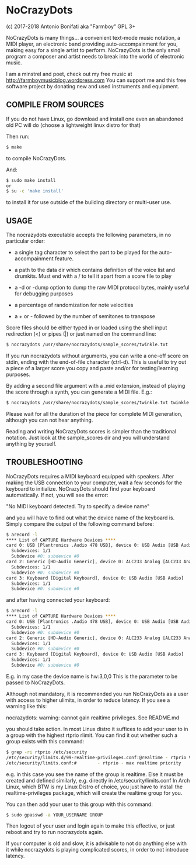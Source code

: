 # NoCrazyDots
(c) 2017-2018 Antonio Bonifati aka "Farmboy" GPL 3+

NoCrazyDots is many things... a convenient text-mode music notation, a
MIDI player, an electronic band providing auto-accompainment for you,
making easy for a single artist to perform. NoCrazyDots is the only
small program a composer and artist needs to break into the world of
electronic music.

I am a minstrel and poet, check out my free music at
<http://farmboymusicblog.wordpress.com>
You can support me and this free software project by donating new and
used instruments and equipment.


## COMPILE FROM SOURCES

If you do not have Linux, go download and install one even an
abandoned old PC will do (choose a lightweight linux distro for that)

Then run:

```bash
$ make
```

to compile NoCrazyDots.

And:

```bash
$ sudo make install
or
$ su -c 'make install'
```

to install it for use outside of the building directory or multi-user use.


## USAGE

The nocrazydots executable accepts the following parameters, in no
particular order:

* a single tag character to select the part to
  be played for the auto-accompainment feature.

* a path to the data dir which contains definition of the voice list
  and drumkits. Must end with a / to tell it apart from a score file to play

* a -d or -dump option to dump the raw MIDI protocol bytes, mainly useful
  for debugging purposes

* a percentage of randomization for note velocities

* a + or - followed by the number of semitones to transpose

Score files should be either typed in or loaded using the shell input
redirection (<) or pipes (|) or just named on the command line:

```bash
$ nocrazydots /usr/share/nocrazydots/sample_scores/twinkle.txt
```

If you run nocrazydots without arguments, you can write a one-off score on stdin,
ending with the end-of-file character (ctrl-d). This is useful to try out a
piece of a larger score you copy and paste and/or for testing/learning purposes.

By adding a second file argument with a .mid extension, instead of playing
the score through a synth, you can generate a MIDI file. E.g.:

```bash
$ nocrazydots /usr/share/nocrazydots/sample_scores/twinkle.txt twinkle.mid
```

Please wait for all the duration of the piece for complete MIDI generation,
although you can not hear anything.

Reading and writing NoCrazyDots scores is simpler than the traditional notation.
Just look at the sample_scores dir and you will understand anything by yourself.


## TROUBLESHOOTING

NoCrazyDots requires a MIDI keyboard equipped with speakers. After
making the USB connection to your computer, wait a few seconds for the
keyboard to initialize. NoCrazyDots should find your keyboard
automatically. If not, you will see the error:

"No MIDI keyboard detected. Try to specify a device name"

and you will have to find out what the device name of the keyboard is.
Simply compare the output of the following command before:

```bash
$ arecord -l
**** List of CAPTURE Hardware Devices ****
card 0: USB [Plantronics .Audio 478 USB], device 0: USB Audio [USB Audio]
  Subdevices: 1/1
  Subdevice #0: subdevice #0
card 2: Generic [HD-Audio Generic], device 0: ALC233 Analog [ALC233 Analog]
  Subdevices: 1/1
  Subdevice #0: subdevice #0
card 3: Keyboard [Digital Keyboard], device 0: USB Audio [USB Audio]
  Subdevices: 1/1
  Subdevice #0: subdevice #0
```

and after having connected your keyboard:

```bash
$ arecord -l
**** List of CAPTURE Hardware Devices ****
card 0: USB [Plantronics .Audio 478 USB], device 0: USB Audio [USB Audio]
  Subdevices: 1/1
  Subdevice #0: subdevice #0
card 2: Generic [HD-Audio Generic], device 0: ALC233 Analog [ALC233 Analog]
  Subdevices: 1/1
  Subdevice #0: subdevice #0
card 3: Keyboard [Digital Keyboard], device 0: USB Audio [USB Audio]
  Subdevices: 1/1
  Subdevice #0: subdevice #0
```

E.g. in my case the device name is hw:3,0,0 This is the parameter to
be passed to NoCrazyDots.

Although not mandatory, it is recommended you run NoCrazyDots as a
user with access to higher ulimits, in order to reduce latency. If you
see a warning like this:

nocrazydots: warning: cannot gain realtime privileges. See README.md

you should take action. In most Linux distro it suffices to add your
user to in a group with the highest rtprio rlimit. You can find it out
whether such a group exists with this command:

```bash
$ grep -ri rtprio /etc/security
/etc/security/limits.d/99-realtime-privileges.conf:@realtime - rtprio 98
/etc/security/limits.conf:#        - rtprio - max realtime priority
```

e.g. in this case you see the name of the group is realtime. Else it must
be created and defined similarly, e.g. directly in /etc/security/limits.conf
In Arch Linux, which BTW is my Linux Distro of choice, you just have to install
the realtime-privileges package, which will create the realtime group for you.

You can then add your user to this group with this command:

```bash
$ sudo gpasswd -a YOUR_USERNAME GROUP
```

Then logout of your user and login again to make this effective, or
just reboot and try to run nocrazydots again.

If your computer is old and slow, it is advisable to not do anything else with it
while nocrazydots is playing complicated scores, in order to not introduce latency.

